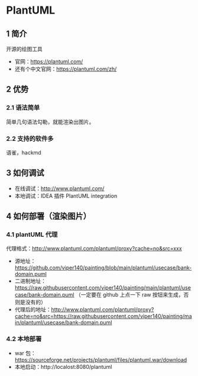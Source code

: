# PlantUML

## 1 简介

开源的绘图工具

- 官网：<https://plantuml.com/>
- 还有个中文官网：<https://plantuml.com/zh/>

## 2 优势

### 2.1 语法简单

简单几句语法勾勒，就能渲染出图片。

### 2.2 支持的软件多

语雀，hackmd

## 3 如何调试

- 在线调试：<http://www.plantuml.com/>
- 本地调试：IDEA 插件 PlantUML integration

## 4 如何部署（渲染图片）

### 4.1 plantUML 代理

代理格式：http://www.plantuml.com/plantuml/proxy?cache=no&src=xxx

- 源地址：https://github.com/viper140/painting/blob/main/plantuml/usecase/bank-domain.puml
- 二进制地址：https://raw.githubusercontent.com/viper140/painting/main/plantuml/usecase/bank-domain.puml （一定要在 github 上点一下 raw 按钮来生成，否则是没有的）
- 代理后的地址：http://www.plantuml.com/plantuml/proxy?cache=no&src=https://raw.githubusercontent.com/viper140/painting/main/plantuml/usecase/bank-domain.puml

### 4.2 本地部署

- war 包：https://sourceforge.net/projects/plantuml/files/plantuml.war/download
- 本地启动：http://localost:8080/plantuml
